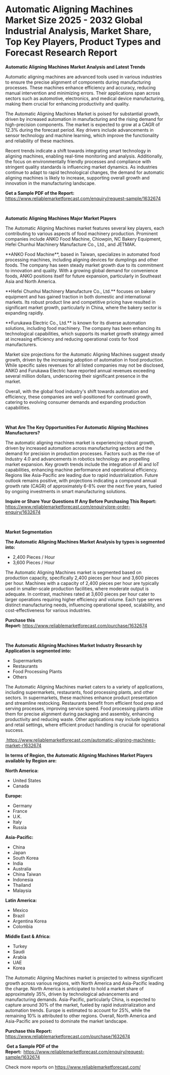 <p><h1>Automatic Aligning Machines Market Size 2025 - 2032 Global Industrial Analysis, Market Share, Top Key Players, Product Types and Forecast Research Report</h1></p><p><strong>Automatic Aligning Machines Market Analysis and Latest Trends</strong></p>
<p><p>Automatic aligning machines are advanced tools used in various industries to ensure the precise alignment of components during manufacturing processes. These machines enhance efficiency and accuracy, reducing manual intervention and minimizing errors. Their applications span across sectors such as automotive, electronics, and medical device manufacturing, making them crucial for enhancing productivity and quality.</p><p>The Automatic Aligning Machines Market is poised for substantial growth, driven by increased automation in manufacturing and the rising demand for high-precision components. The market is expected to grow at a CAGR of 12.3% during the forecast period. Key drivers include advancements in sensor technology and machine learning, which improve the functionality and reliability of these machines.</p><p>Recent trends indicate a shift towards integrating smart technology in aligning machines, enabling real-time monitoring and analysis. Additionally, the focus on environmentally friendly processes and compliance with stringent quality standards is influencing market dynamics. As industries continue to adapt to rapid technological changes, the demand for automatic aligning machines is likely to increase, supporting overall growth and innovation in the manufacturing landscape.</p></p>
<p><strong>Get a Sample PDF of the Report:&nbsp;</strong> <a href="https://www.reliablemarketforecast.com/enquiry/request-sample/1632674?utm_campaign=2315&utm_medium=2&utm_source=Github&utm_content=ia&utm_term=29032025&utm_id=automatic-aligning-machines">https://www.reliablemarketforecast.com/enquiry/request-sample/1632674</a></p>
<p>&nbsp;</p>
<p><strong>Automatic Aligning Machines Major Market Players</strong></p>
<p><p>The Automatic Aligning Machines market features several key players, each contributing to various aspects of food machinery production. Prominent companies include ANKO Food Machine, Chiowpin, NC Bakery Equipment, Hefei Chunhui Machinery Manufacture Co., Ltd., and JETMAK. </p><p>**ANKO Food Machine**, based in Taiwan, specializes in automated food processing machines, including aligning devices for dumplings and other foods. The company has seen steady market growth due to its commitment to innovation and quality. With a growing global demand for convenience foods, ANKO positions itself for future expansion, particularly in Southeast Asia and North America.</p><p>**Hefei Chunhui Machinery Manufacture Co., Ltd.** focuses on bakery equipment and has gained traction in both domestic and international markets. Its robust product line and competitive pricing have resulted in significant market growth, particularly in China, where the bakery sector is expanding rapidly.</p><p>**Furukawa Electric Co., Ltd.** is known for its diverse automation solutions, including food machinery. The company has been enhancing its technological capabilities, which supports its market growth strategy aimed at increasing efficiency and reducing operational costs for food manufacturers.</p><p>Market size projections for the Automatic Aligning Machines suggest steady growth, driven by the increasing adoption of automation in food production. While specific sales revenues for all listed companies may not be disclosed, ANKO and Furukawa Electric have reported annual revenues exceeding several million dollars, underscoring their significant presence in the market.</p><p>Overall, with the global food industry's shift towards automation and efficiency, these companies are well-positioned for continued growth, catering to evolving consumer demands and expanding production capabilities.</p></p>
<p>&nbsp;</p>
<p><strong>What Are The Key Opportunities For Automatic Aligning Machines Manufacturers?</strong></p>
<p><p>The automatic aligning machines market is experiencing robust growth, driven by increased automation across manufacturing sectors and the demand for precision in production processes. Factors such as the rise of Industry 4.0 and advancements in robotics technology are propelling market expansion. Key growth trends include the integration of AI and IoT capabilities, enhancing machine performance and operational efficiency. Regions like Asia-Pacific are leading due to rapid industrialization. Future outlook remains positive, with projections indicating a compound annual growth rate (CAGR) of approximately 6-8% over the next five years, fueled by ongoing investments in smart manufacturing solutions.</p></p>
<p><strong>Inquire or Share Your Questions If Any Before Purchasing This Report:</strong> <a href="https://www.reliablemarketforecast.com/enquiry/pre-order-enquiry/1632674?utm_campaign=2315&utm_medium=2&utm_source=Github&utm_content=ia&utm_term=29032025&utm_id=automatic-aligning-machines">https://www.reliablemarketforecast.com/enquiry/pre-order-enquiry/1632674</a></p>
<p>&nbsp;</p>
<p><strong>Market Segmentation</strong></p>
<p><strong>The Automatic Aligning Machines Market Analysis by types is segmented into:</strong></p>
<p><ul><li>2,400 Pieces / Hour</li><li>3,600 Pieces / Hour</li></ul></p>
<p><p>The Automatic Aligning Machines market is segmented based on production capacity, specifically 2,400 pieces per hour and 3,600 pieces per hour. Machines with a capacity of 2,400 pieces per hour are typically used in smaller-scale production facilities, where moderate output is adequate. In contrast, machines rated at 3,600 pieces per hour cater to larger operations requiring higher efficiency and volume. Each type serves distinct manufacturing needs, influencing operational speed, scalability, and cost-effectiveness for various industries.</p></p>
<p><strong>Purchase this Report:&nbsp;</strong><a href="https://www.reliablemarketforecast.com/purchase/1632674?utm_campaign=2315&utm_medium=2&utm_source=Github&utm_content=ia&utm_term=29032025&utm_id=automatic-aligning-machines">https://www.reliablemarketforecast.com/purchase/1632674</a></p>
<p>&nbsp;</p>
<p><strong>The Automatic Aligning Machines Market Industry Research by Application is segmented into:</strong></p>
<p><ul><li>Supermarkets</li><li>Restaurants</li><li>Food Processing Plants</li><li>Others</li></ul></p>
<p><p>The Automatic Aligning Machines market caters to a variety of applications, including supermarkets, restaurants, food processing plants, and other sectors. In supermarkets, these machines enhance product presentation and streamline restocking. Restaurants benefit from efficient food prep and serving processes, improving service speed. Food processing plants utilize them for precise alignment during packaging and assembly, enhancing productivity and reducing waste. Other applications may include logistics and retail settings, where efficient product handling is crucial for operational success.</p></p>
<p><a href="https://www.reliablemarketforecast.com/automatic-aligning-machines-market-r1632674?utm_campaign=2315&utm_medium=2&utm_source=Github&utm_content=ia&utm_term=29032025&utm_id=automatic-aligning-machines">&nbsp;https://www.reliablemarketforecast.com/automatic-aligning-machines-market-r1632674</a></p>
<p><strong>In terms of Region, the Automatic Aligning Machines Market Players available by Region are:</strong></p>
<p>
    <p> <strong> North America: </strong>
        <ul>
            <li>United States</li>
            <li>Canada</li>
        </ul>
        </p> 
    <p> <strong> Europe: </strong>
        <ul>
            <li>Germany</li>
            <li>France</li>
            <li>U.K.</li>
            <li>Italy</li>
            <li>Russia</li>
        </ul>
        </p> 
    <p> <strong> Asia-Pacific: </strong>
        <ul>
            <li>China</li>
            <li>Japan</li>
            <li>South Korea</li>
            <li>India</li>
            <li>Australia</li>
            <li>China Taiwan</li>
            <li>Indonesia</li>
            <li>Thailand</li>
            <li>Malaysia</li>
        </ul>
        </p> 
    <p> <strong> Latin America: </strong>
        <ul>
            <li>Mexico</li>
            <li>Brazil</li>
            <li>Argentina Korea</li>
            <li>Colombia</li>
        </ul>
        </p> 
    <p> <strong> Middle East & Africa: </strong>
        <ul>
            <li>Turkey</li>
            <li>Saudi</li>
            <li>Arabia</li>
            <li>UAE</li>
            <li>Korea</li>
        </ul>
    </p>
    </p>
<p><p>The Automatic Aligning Machines market is projected to witness significant growth across various regions, with North America and Asia-Pacific leading the charge. North America is anticipated to hold a market share of approximately 35%, driven by technological advancements and manufacturing demands. Asia-Pacific, particularly China, is expected to capture around 30% of the market, fueled by rapid industrialization and automation trends. Europe is estimated to account for 25%, while the remaining 10% is attributed to other regions. Overall, North America and Asia-Pacific are poised to dominate the market landscape.</p></p>
<p><strong>Purchase this Report: </strong><a href="https://www.reliablemarketforecast.com/purchase/1632674?utm_campaign=2315&utm_medium=2&utm_source=Github&utm_content=ia&utm_term=29032025&utm_id=automatic-aligning-machines">https://www.reliablemarketforecast.com/purchase/1632674</a></p>
<p>&nbsp;<strong>Get a Sample PDF of the Report:&nbsp;&nbsp;</strong><a href="https://www.reliablemarketforecast.com/enquiry/request-sample/1632674?utm_campaign=2315&utm_medium=2&utm_source=Github&utm_content=ia&utm_term=29032025&utm_id=automatic-aligning-machines">https://www.reliablemarketforecast.com/enquiry/request-sample/1632674</a></p>
<p><strong></strong></p>
<p>Check more reports on <a href="https://www.reliablemarketforecast.com/?utm_campaign=2315&utm_medium=2&utm_source=Github&utm_content=ia&utm_term=29032025&utm_id=automatic-aligning-machines">https://www.reliablemarketforecast.com/</a></p>